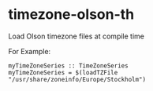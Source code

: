 # timezone-olson-th
Load Olson timezone files at compile time

For Example:

    myTimeZoneSeries :: TimeZoneSeries
    myTimeZoneSeries = $(loadTZFile "/usr/share/zoneinfo/Europe/Stockholm")

